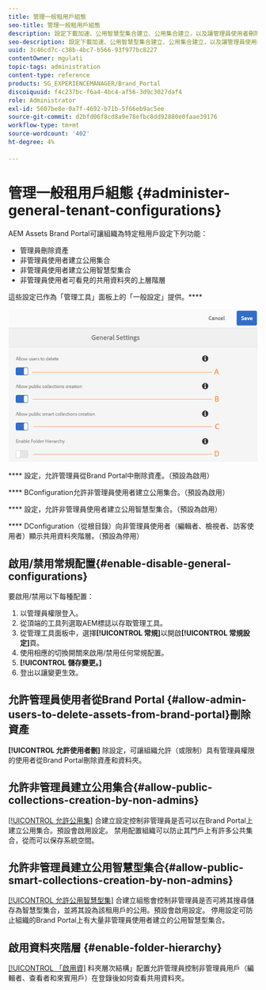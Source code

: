 ```yaml
---
title: 管理一般租用戶組態
seo-title: 管理一般租用戶組態
description: 設定下載加速、公用智慧型集合建立、公用集合建立，以及讓管理員使用者刪除租戶上的資產。
seo-description: 設定下載加速、公用智慧型集合建立、公用集合建立，以及讓管理員使用者刪除租戶上的資產。
uuid: 3c46cd7c-c38b-4bc7-b566-93f977bc8227
contentOwner: mgulati
topic-tags: administration
content-type: reference
products: SG_EXPERIENCEMANAGER/Brand_Portal
discoiquuid: f4c237bc-f6a4-4bc4-af56-3d9c3027daf4
role: Administrator
exl-id: 5607be8e-0a7f-4692-b71b-5f66eb9ac5ee
source-git-commit: d2bfd06f8cd8a9e78efbc8dd92880e0faae39176
workflow-type: tm+mt
source-wordcount: '402'
ht-degree: 4%

---
```


# 管理一般租用戶組態 {#administer-general-tenant-configurations}

AEM Assets Brand Portal可讓組織為特定租用戶設定下列功能：

* 管理員刪除資產
* 非管理員使用者建立公用集合
* 非管理員使用者建立公用智慧型集合
* 非管理員使用者可看見的共用資料夾的上層階層

這些設定已作為「管理工具」面板上的「一般設定」提供。****

![](assets/general-config.png)

****   設定，允許管理員從Brand Portal中刪除資產。（預設為啟用）

****   BConfiguration允許非管理員使用者建立公用集合。（預設為啟用）

****   設定，允許非管理員使用者建立公用智慧型集合。（預設為啟用）

****  DConfiguration（從根目錄）向非管理員使用者（編輯者、檢視者、訪客使用者）顯示共用資料夾階層。（預設為停用）

## 啟用/禁用常規配置{#enable-disable-general-configurations}

要啟用/禁用以下每種配置：

1. 以管理員權限登入。
1. 從頂端的工具列選取AEM標誌以存取管理工具。
1. 從管理工具面板中，選擇&#x200B;**[!UICONTROL 常規]**&#x200B;以開啟&#x200B;**[!UICONTROL 常規設定]**&#x200B;頁。
1. 使用相應的切換開關來啟用/禁用任何常規配置。
1. **[!UICONTROL 儲存變更。]**
1. 登出以讓變更生效。

## 允許管理員使用者從Brand Portal {#allow-admin-users-to-delete-assets-from-brand-portal}刪除資產

**[!UICONTROL 允許使用者刪]** 除設定，可讓組織允許（或限制）具有管理員權限的使用者從Brand Portal刪除資產和資料夾。

## 允許非管理員建立公用集合{#allow-public-collections-creation-by-non-admins}

[[!UICONTROL 允許公用集]](../using/brand-portal-share-collection.md#main-pars-text-1915052376) 合建立設定控制非管理員是否可以在Brand Portal上建立公用集合。預設會啟用設定。 禁用配置組織可以防止其門戶上有許多公共集合，從而可以保存系統空間。

## 允許非管理員建立公用智慧型集合{#allow-public-smart-collections-creation-by-non-admins}

[[!UICONTROL 允許公用智慧型集]](../using/brand-portal-searching.md#main-pars-header-500620467) 合建立組態會控制非管理員是否可將其搜尋儲存為智慧型集合，並將其設為該租用戶的公用。預設會啟用設定。 停用設定可防止組織的Brand Portal上有大量非管理員使用者建立的公用智慧型集合。

<!-- 
## Allow download acceleration {#allow-download-acceleration}

[[!UICONTROL Allow download acceleration]](../using/accelerated-download.md) configuration lets the organizations to allow accelerated downloads of assets from Brand Portal and shared links, by integrating with IBM Aspera Connect that is an install-on-demand application. The application uses proprietary technology to remove TCP overheads.
-->

## 啟用資料夾階層 {#enable-folder-hierarchy}

[[!UICONTROL 「啟用資]](../using/brand-portal-sharing-folders.md#non-admin-user-access-to-shared-folders) 料夾層次結構」配置允許管理員控制非管理員用戶（編輯者、查看者和來賓用戶）在登錄後如何查看共用資料夾。
